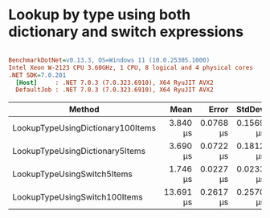 # Lookup by type using both dictionary and switch expressions

``` ini

BenchmarkDotNet=v0.13.3, OS=Windows 11 (10.0.25305.1000)
Intel Xeon W-2123 CPU 3.60GHz, 1 CPU, 8 logical and 4 physical cores
.NET SDK=7.0.201
  [Host]     : .NET 7.0.3 (7.0.323.6910), X64 RyuJIT AVX2
  DefaultJob : .NET 7.0.3 (7.0.323.6910), X64 RyuJIT AVX2


```
|                            Method |      Mean |     Error |    StdDev |   Gen0 | Allocated |
|---------------------------------- |----------:|----------:|----------:|-------:|----------:|
| LookupTypeUsingDictionary100Items |  3.840 μs | 0.0768 μs | 0.1569 μs | 0.0687 |     304 B |
|   LookupTypeUsingDictionary5Items |  3.690 μs | 0.0722 μs | 0.1812 μs | 0.0687 |     304 B |
|       LookupTypeUsingSwitch5Items |  1.746 μs | 0.0227 μs | 0.0233 μs | 0.0687 |     304 B |
|     LookupTypeUsingSwitch100Items | 13.691 μs | 0.2617 μs | 0.2570 μs | 0.0610 |     304 B |
